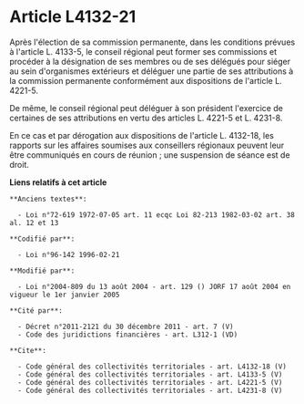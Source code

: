 # Article L4132-21

Après l'élection de sa commission permanente, dans les conditions prévues à l'article L. 4133-5, le conseil régional peut
former ses commissions et procéder à la désignation de ses membres ou de ses délégués pour siéger au sein d'organismes
extérieurs et déléguer une partie de ses attributions à la commission permanente conformément aux dispositions de l'article
L. 4221-5. 

De même, le conseil régional peut déléguer à son président l'exercice de certaines de ses attributions en vertu des articles
L. 4221-5 et L. 4231-8. 

En ce cas et par dérogation aux dispositions de l'article L. 4132-18, les rapports sur les affaires soumises aux conseillers
régionaux peuvent leur être communiqués en cours de réunion ; une suspension de séance est de droit.

**Liens relatifs à cet article**

	**Anciens textes**:

	  - Loi n°72-619 1972-07-05 art. 11 ecqc Loi 82-213 1982-03-02 art. 38 al. 12 et 13

	**Codifié par**:

	  - Loi n°96-142 1996-02-21

	**Modifié par**:

	  - Loi n°2004-809 du 13 août 2004 - art. 129 () JORF 17 août 2004 en vigueur le 1er janvier 2005

	**Cité par**:

	  - Décret n°2011-2121 du 30 décembre 2011 - art. 7 (V)
	  - Code des juridictions financières - art. L312-1 (VD)

	**Cite**:

	  - Code général des collectivités territoriales - art. L4132-18 (V)
	  - Code général des collectivités territoriales - art. L4133-5 (V)
	  - Code général des collectivités territoriales - art. L4221-5 (V)
	  - Code général des collectivités territoriales - art. L4231-8 (V)
